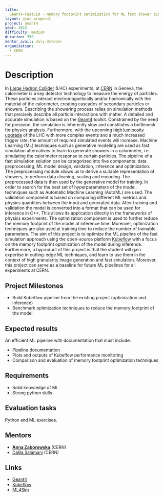 ```yaml
---
title:
  Geant4-FastSim - Memory footprint optimization for ML fast shower simulation
layout: gsoc_proposal
project: Geant4
year: 2022
difficulty: medium
duration: 350
mentor_avail: July-October
organization:
  - CERN
---
```


# Description

In
[Large Hadron Collider](https://home.cern/science/accelerators/large-hadron-collider)
(LHC) experiments, at [CERN](https://home.cern/) in Geneva, the calorimeter is a
key detector technology to measure the energy of particles. These particles
interact electromagnetically and/or hadronically with the material of the
calorimeter, creating cascades of secondary particles or showers. Describing the
showering process relies on simulation methods that precisely describe all
particle interactions with matter. A detailed and accurate simulation is based
on the [Geant4](https://geant4.web.cern.ch/) toolkit. Constrained by the need
for precision, the simulation is inherently slow and constitutes a bottleneck
for physics analysis. Furthermore, with the upcoming
[high luminosity upgrade](https://hilumilhc.web.cern.ch/) of the LHC with more
complex events and a much increased trigger rate, the amount of required
simulated events will increase. Machine Learning (ML) techniques such as
generative modeling are used as fast simulation alternatives to learn to
generate showers in a calorimeter, i.e. simulating the calorimeter response to
certain particles. The pipeline of a fast simulation solution can be categorized
into five components: data preprocessing, ML model design, validation, inference
and optimization. The preprocessing module allows us to derive a suitable
representation of showers, to perform data cleaning, scaling and encoding. The
preprocessed data is then used by the generative model for training. In order to
search for the best set of hyperparameters of the model, techniques such as
Automatic Machine Learning (AutoML) are used. The validation component is based
on comparing different ML metrics and physics quantities between the input and
generated data. After training and validation the model is converted into a
format that can be used for inference in C++. This allows its application
directly in the frameworks of physics experiments. The optimization component is
used to further reduce the memory footprint of the model at inference time.
Moreover, optimization techniques are also used at training time to reduce the
number of trainable parameters. The aim of this project is to optimize the ML
pipeline of the fast simulation approach using the open-source platform
[Kubeflow](https://github.com/kubeflow/kubeflow) with a focus on the memory
footprint optimization of the model during inference. Furthermore, a byproduct
of this project is that the student will gain expertise in cutting-edge ML
techniques, and learn to use them in the context of high granularity image
generation and fast simulation. Moreover, this project can serve as a baseline
for future ML pipelines for all experiments at CERN.

## Project Milestones

- Build Kubeflow pipeline from the existing project (optimization and inference)
- Benchmark optimization techniques to reduce the memory footprint of the model

## Expected results

An efficient ML pipeline with documentation that must include:

- Pipeline documentation
- Plots and outputs of Kubeflow performance monitoring
- Comparison and evaluation of memory footprint optimization techniques

## Requirements

- Solid knowledge of ML
- Strong python skills

## Evaluation tasks

Python and ML exercises.

## Mentors

- **[Anna Zaborowska](mailto:anna.zaborowska@cern.ch)** (CERN)
- [Dalila Salamani](mailto:dalila.salamani@cern.ch) (CERN)

## Links

- [Geant4](https://geant4.web.cern.ch)
- [Kubeflow](https://github.com/kubeflow/kubeflow)
- [ML4Sim](https://indico.cern.ch/category/13860/)
